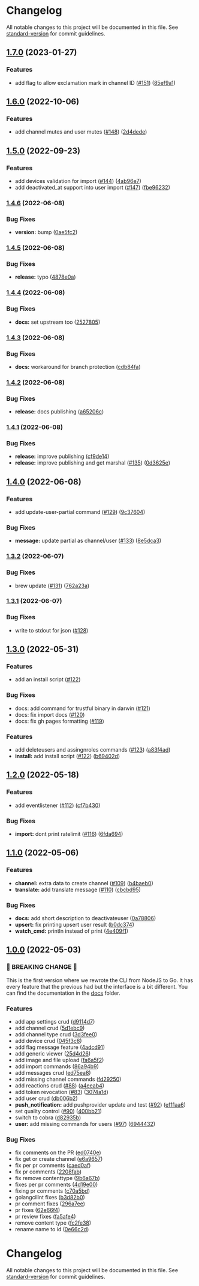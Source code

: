 # Changelog

All notable changes to this project will be documented in this file. See [standard-version](https://github.com/conventional-changelog/standard-version) for commit guidelines.

## [1.7.0](https://github.com/GetStream/stream-cli/compare/v1.6.0...v1.7.0) (2023-01-27)


### Features

* add flag to allow exclamation mark in channel ID ([#151](https://github.com/GetStream/stream-cli/issues/151)) ([85ef9a1](https://github.com/GetStream/stream-cli/commit/85ef9a10692bf1736c5243181e4343ffef05bcac))

## [1.6.0](https://github.com/GetStream/stream-cli/compare/v1.5.0...v1.6.0) (2022-10-06)


### Features


* add channel mutes and user mutes ([#148](https://github.com/GetStream/stream-cli/issues/148)) ([2d4dede](https://github.com/GetStream/stream-cli/commit/2d4dededc925e9870c8844bbc501adf752abaefc))


## [1.5.0](https://github.com/GetStream/stream-cli/compare/v1.4.6...v1.5.0) (2022-09-23)


### Features

* add devices validation for import ([#144](https://github.com/GetStream/stream-cli/issues/144)) ([4ab96e7](https://github.com/GetStream/stream-cli/commit/4ab96e7c48ee4421a1766393aa73b24b8d233c9d))
* add deactivated_at support into user import ([#147](https://github.com/GetStream/stream-cli/issues/147)) ([fbe96232](https://github.com/GetStream/stream-cli/commit/fbe96232e86bbafd6d5c83953dad1071c1e5ffbc))


### [1.4.6](https://github.com/GetStream/stream-cli/compare/v1.4.5...v1.4.6) (2022-06-08)


### Bug Fixes

* **version:** bump ([0ae5fc2](https://github.com/GetStream/stream-cli/commit/0ae5fc28e40c71d722e673d4bbfc5772c0f6c61d))

### [1.4.5](https://github.com/GetStream/stream-cli/compare/v1.4.4...v1.4.5) (2022-06-08)


### Bug Fixes

* **release:** typo ([4878e0a](https://github.com/GetStream/stream-cli/commit/4878e0ac337478c93b85d61fbfdc369cb0060e9e))

### [1.4.4](https://github.com/GetStream/stream-cli/compare/v1.4.3...v1.4.4) (2022-06-08)


### Bug Fixes

* **docs:** set upstream too ([2527805](https://github.com/GetStream/stream-cli/commit/2527805b32173990a6787cebb2e9da77dbade4a1))

### [1.4.3](https://github.com/GetStream/stream-cli/compare/v1.4.2...v1.4.3) (2022-06-08)


### Bug Fixes

* **docs:** workaround for branch protection ([cdb84fa](https://github.com/GetStream/stream-cli/commit/cdb84fa6226610b2ed0238bf80ae97f66dd7e04b))

### [1.4.2](https://github.com/GetStream/stream-cli/compare/v1.4.1...v1.4.2) (2022-06-08)


### Bug Fixes

* **release:** docs publishing ([a65206c](https://github.com/GetStream/stream-cli/commit/a65206c42e5938de180fa50842e781e60f81e8f8))

### [1.4.1](https://github.com/GetStream/stream-cli/compare/v1.4.0...v1.4.1) (2022-06-08)


### Bug Fixes

* **release:** improve publishing ([cf9de14](https://github.com/GetStream/stream-cli/commit/cf9de14a2202ba9a6f6ce2ae2b5fec226c98cc8b))
* **release:** improve publishing and get marshal ([#135](https://github.com/GetStream/stream-cli/issues/135)) ([0d3625e](https://github.com/GetStream/stream-cli/commit/0d3625e4f78470d6a3f0b2f78c3870adf15b0441))

## [1.4.0](https://github.com/GetStream/stream-cli/compare/v1.3.2...v1.4.0) (2022-06-08)


### Features

* add update-user-partial command ([#129](https://github.com/GetStream/stream-cli/issues/129)) ([9c37604](https://github.com/GetStream/stream-cli/commit/9c3760453cc162c53b209a416af66a4d9fd45c9b))


### Bug Fixes

* **message:** update partial as channel/user ([#133](https://github.com/GetStream/stream-cli/issues/133)) ([8e5dca3](https://github.com/GetStream/stream-cli/commit/8e5dca3e211105c6557c280b8364ee4c54c97c62))

### [1.3.2](https://github.com/GetStream/stream-cli/compare/v1.3.1...v1.3.2) (2022-06-07)


### Bug Fixes

* brew update ([#131](https://github.com/GetStream/stream-cli/issues/131)) ([762a23a](https://github.com/GetStream/stream-cli/commit/762a23a8cebdbf4a2f375aea7654e6d727d7d8f3))

### [1.3.1](https://github.com/GetStream/stream-cli/compare/v1.3.0...v1.3.1) (2022-06-07)

### Bug Fixes

* write to stdout for json ([#128](https://github.com/GetStream/stream-cli/issues/128))

## [1.3.0](https://github.com/GetStream/stream-cli/compare/v1.2.0...v1.3.0) (2022-05-31)

### Features

* add an install script ([#122](https://github.com/GetStream/stream-cli/issues/122))

### Bug Fixes

* docs: add command for trustful binary in darwin ([#121](https://github.com/GetStream/stream-cli/issues/121))
* docs: fix import docs ([#120](https://github.com/GetStream/stream-cli/issues/120))
* docs: fix gh pages formatting ([#119](https://github.com/GetStream/stream-cli/issues/119))

### Features

* add deleteusers and assingnroles commands ([#123](https://github.com/GetStream/stream-cli/issues/123)) ([a83f4ad](https://github.com/GetStream/stream-cli/commit/a83f4ad735386467aa47562fda1b661a386528ec))
* **install:** add install script ([#122](https://github.com/GetStream/stream-cli/issues/122)) ([b69402d](https://github.com/GetStream/stream-cli/commit/b69402de2876f81d0cbba3cac3a621b5dd944ee5))

## [1.2.0](https://github.com/GetStream/stream-cli/compare/v1.1.0...v1.2.0) (2022-05-18)


### Features

* add eventlistener ([#112](https://github.com/GetStream/stream-cli/issues/112)) ([cf7b430](https://github.com/GetStream/stream-cli/commit/cf7b430737cdd0c120f32d29ddd29d50596ed1fa))


### Bug Fixes

* **import:** dont print ratelimit ([#116](https://github.com/GetStream/stream-cli/issues/116)) ([6fda694](https://github.com/GetStream/stream-cli/commit/6fda694dacbc291cac3955110da1c4e5f1d6913d))

## [1.1.0](https://github.com/GetStream/stream-cli/compare/v1.0.0...v1.1.0) (2022-05-06)


### Features

* **channel:** extra data to create channel ([#109](https://github.com/GetStream/stream-cli/issues/109)) ([b4baeb0](https://github.com/GetStream/stream-cli/commit/b4baeb092f5a64e2f5dc7c8498e261d9c301a4f8))
* **translate:** add translate message ([#110](https://github.com/GetStream/stream-cli/issues/110)) ([cbcbd95](https://github.com/GetStream/stream-cli/commit/cbcbd95c457836bb0ae41ae53ecd2caee5bca927))


### Bug Fixes

* **docs:** add short description to deactivateuser ([0a78806](https://github.com/GetStream/stream-cli/commit/0a78806ee8d2f8fb18753d8823ee647afbf3696d))
* **upsert:** fix printing upsert user result ([b0dc374](https://github.com/GetStream/stream-cli/commit/b0dc374fb094ccdfed69b4190ceea7a422a1a7da))
* **watch_cmd:** println instead of print ([4e409f1](https://github.com/GetStream/stream-cli/commit/4e409f1585bdf13ee41b8fb230491b41ff9ceb50))

## [1.0.0](https://github.com/GetStream/stream-cli/compare/v0.3.0...v1.0.0) (2022-05-03)

### 🚨 BREAKING CHANGE 🚨
This is the first version where we rewrote the CLI from NodeJS to Go. It
has every feature that the previous had but the interface is a bit different.
You can find the documentation in the [docs](./docs/) folder.

### Features

* add app settings crud ([d9114d7](https://github.com/GetStream/stream-cli/commit/d9114d7242e8a61904d92e2853c1e5cbd60dfeee))
* add channel crud ([5d1ebc9](https://github.com/GetStream/stream-cli/commit/5d1ebc969f9ad22e4570199e5165bab80821201a))
* add channel type crud ([3d3fee0](https://github.com/GetStream/stream-cli/commit/3d3fee04e1748a6bbf49946c4aa3c0e9ef96d9f5))
* add device crud ([045f3c8](https://github.com/GetStream/stream-cli/commit/045f3c84fd5e22f3a3e3f5bad4c12dc75ca8f0ee))
* add flag message feature ([4adcd91](https://github.com/GetStream/stream-cli/commit/4adcd919500e8bb24de4a1bb9d65068f618759fc))
* add generic viewer ([25d4d26](https://github.com/GetStream/stream-cli/commit/25d4d2662beaa07b8dcb64edcebab48b834f98db))
* add image and file upload ([fa6a5f2](https://github.com/GetStream/stream-cli/commit/fa6a5f2626808ef310a99173b369be35c051ad10))
* add import commands ([86a94b9](https://github.com/GetStream/stream-cli/commit/86a94b918a6eba1605cbc7be55b71b51a24a4502))
* add messages crud ([ed75ea8](https://github.com/GetStream/stream-cli/commit/ed75ea8abd23cdff30a01e4a9df64c30f5705951))
* add missing channel commands ([fd29250](https://github.com/GetStream/stream-cli/commit/fd292501a9c0786221477ae0cae755a25245e1db))
* add reactions crud ([#88](https://github.com/GetStream/stream-cli/issues/88)) ([a4eeab4](https://github.com/GetStream/stream-cli/commit/a4eeab45c37f0132d9b2be28383ce7121275b7e0))
* add token revocation ([#83](https://github.com/GetStream/stream-cli/issues/83)) ([3074a1d](https://github.com/GetStream/stream-cli/commit/3074a1d74ddf7c24a2c45c14c2d8b3b2642e3de5))
* add user crud ([db006b2](https://github.com/GetStream/stream-cli/commit/db006b2df9a1e1f7351e7064deceb58d421b2856))
* **push_notification:** add pushprovider update and test ([#92](https://github.com/GetStream/stream-cli/issues/92)) ([ef11aa6](https://github.com/GetStream/stream-cli/commit/ef11aa6aae78bb3444285e3c404e0cb0b5ab320a))
* set quality control ([#90](https://github.com/GetStream/stream-cli/issues/90)) ([400bb21](https://github.com/GetStream/stream-cli/commit/400bb21cd02da95375a391d521709b1b708d9977))
* switch to cobra ([d82935b](https://github.com/GetStream/stream-cli/commit/d82935bf57184789d3d6e1a05101d00d4aea8faf))
* **user:** add missing commands for users ([#97](https://github.com/GetStream/stream-cli/issues/97)) ([6944432](https://github.com/GetStream/stream-cli/commit/694443263a760bec308a4147aa615b7644e1ce72))


### Bug Fixes

* fix comments on the PR ([ed0740e](https://github.com/GetStream/stream-cli/commit/ed0740ec15315ee63c7bb81c14f8b56b504f169f))
* fix get or create channel ([e6a9657](https://github.com/GetStream/stream-cli/commit/e6a96570c03f95c07e9a0b47dee0d4737e74bed7))
* fix per pr comments ([caed0af](https://github.com/GetStream/stream-cli/commit/caed0af6edd1c2ca7ce433f82a3d56451221ad38))
* fix pr comments ([2208fab](https://github.com/GetStream/stream-cli/commit/2208fab893b8acd58e8a337f4676c01941fcdb5f))
* fix remove contenttype ([9b6a67b](https://github.com/GetStream/stream-cli/commit/9b6a67b6a07c8cc17c007781a3095cce59a4d113))
* fixes per pr comments ([4d19e00](https://github.com/GetStream/stream-cli/commit/4d19e0002c26e4653c10b2d97b4ae1169b40abba))
* fixing pr comments ([c70a5bd](https://github.com/GetStream/stream-cli/commit/c70a5bd8451c4eef762a663e7722d436050f9841))
* golangcilint fixes ([b3d82b0](https://github.com/GetStream/stream-cli/commit/b3d82b03835180559c9a67969a90a0c92947a9eb))
* pr comment fixes ([296a7ee](https://github.com/GetStream/stream-cli/commit/296a7eee5fb57c9d459f5d6bd119ceacd8c8923f))
* pr fixes ([62e66f4](https://github.com/GetStream/stream-cli/commit/62e66f4ac3407f0f1d7e511e47a8b4c53ae931ba))
* pr review fixes ([fa5afe4](https://github.com/GetStream/stream-cli/commit/fa5afe4e2261b16020a0bae32b401e14520fc15e))
* remove content type ([fc2fe38](https://github.com/GetStream/stream-cli/commit/fc2fe389e123fe6831da66e7427976c970cb5b8c))
* rename name to id ([0e66c2d](https://github.com/GetStream/stream-cli/commit/0e66c2dde58c3fa9431fed5d431ab657b569f554))

# Changelog

All notable changes to this project will be documented in this file. See [standard-version](https://github.com/conventional-changelog/standard-version) for commit guidelines.
